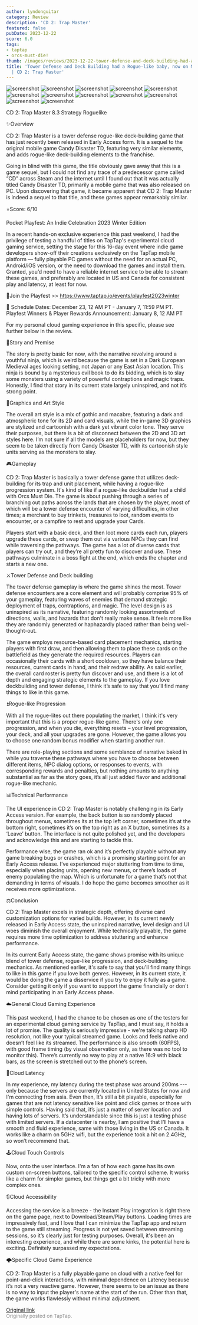 ```yaml
---
author: lyndonguitar
category: Review
description: 'CD 2: Trap Master'
featured: false
pubDate: 2023-12-22
score: 6.0
tags:
- taptap
- orcs-must-die!
thumb: /images/reviews/2023-12-22-tower-defense-and-deck-building-had-a-rogue-like-baby-now-on-mobile-cloud--cd-2-trap-mast-0.avif
title: 'Tower Defense and Deck Building had a Rogue-like baby, now on Mobile (Cloud)
  | CD 2: Trap Master'
---
```


<div class="gallery">
  <img src="/images/reviews/2023-12-22-tower-defense-and-deck-building-had-a-rogue-like-baby-now-on-mobile-cloud--cd-2-trap-mast-0.avif" alt="screenshot" />
  <img src="/images/reviews/2023-12-22-tower-defense-and-deck-building-had-a-rogue-like-baby-now-on-mobile-cloud--cd-2-trap-mast-1.avif" alt="screenshot" />
  <img src="/images/reviews/2023-12-22-tower-defense-and-deck-building-had-a-rogue-like-baby-now-on-mobile-cloud--cd-2-trap-mast-2.avif" alt="screenshot" />
  <img src="/images/reviews/2023-12-22-tower-defense-and-deck-building-had-a-rogue-like-baby-now-on-mobile-cloud--cd-2-trap-mast-3.avif" alt="screenshot" />
  <img src="/images/reviews/2023-12-22-tower-defense-and-deck-building-had-a-rogue-like-baby-now-on-mobile-cloud--cd-2-trap-mast-4.avif" alt="screenshot" />
  <img src="/images/reviews/2023-12-22-tower-defense-and-deck-building-had-a-rogue-like-baby-now-on-mobile-cloud--cd-2-trap-mast-5.avif" alt="screenshot" />
  <img src="/images/reviews/2023-12-22-tower-defense-and-deck-building-had-a-rogue-like-baby-now-on-mobile-cloud--cd-2-trap-mast-6.avif" alt="screenshot" />
  <img src="/images/reviews/2023-12-22-tower-defense-and-deck-building-had-a-rogue-like-baby-now-on-mobile-cloud--cd-2-trap-mast-7.avif" alt="screenshot" />
  <img src="/images/reviews/2023-12-22-tower-defense-and-deck-building-had-a-rogue-like-baby-now-on-mobile-cloud--cd-2-trap-mast-8.avif" alt="screenshot" />
  <img src="/images/reviews/2023-12-22-tower-defense-and-deck-building-had-a-rogue-like-baby-now-on-mobile-cloud--cd-2-trap-mast-9.avif" alt="screenshot" />
  <img src="/images/reviews/2023-12-22-tower-defense-and-deck-building-had-a-rogue-like-baby-now-on-mobile-cloud--cd-2-trap-mast-10.avif" alt="screenshot" />
  <img src="/images/reviews/2023-12-22-tower-defense-and-deck-building-had-a-rogue-like-baby-now-on-mobile-cloud--cd-2-trap-mast-11.avif" alt="screenshot" />
</div>

CD 2: Trap Master
8.3
Strategy
Roguelike

✨Overview

CD 2: Trap Master is a tower defense rogue-like deck-building game that has just recently been released in Early Access form. It is a sequel to the original mobile game Candy Disaster TD, featuring very similar elements, and adds rogue-like deck-building elements to the franchise.

Going in blind with this game, the title obviously gave away that this is a game sequel, but I could not find any trace of a predecessor game called “CD” across Steam and the internet until I found out that it was actually titled Candy Disaster TD, primarily a mobile game that was also released on PC. Upon discovering that game, it became apparent that CD 2: Trap Master is indeed a sequel to that title, and these games appear remarkably similar.

⭐️Score: 6/10

Pocket Playfest: An Indie Celebration 2023 Winter Edition

In a recent hands-on exclusive experience this past weekend, I had the privilege of testing a handful of titles on TapTap's experimental cloud gaming service, setting the stage for this 16-day event where indie game developers show-off their creations exclusively on the TapTap mobile platform — fully playable PC games without the need for an actual PC, Android/iOS version, or the need to download the games and install them.  Granted, you’d need to have a reliable internet service to be able to stream these games, and preferably are located in US and Canada for consistent play and latency, at least for now.

🔗Join the Playfest >>
https://www.taptap.io/events/playfest2023winter

📅 Schedule
Dates: December 23, 12 AM PT - January 7, 11:59 PM PT.
Playfest Winners & Player Rewards Announcement: January 8, 12 AM PT

For my personal cloud gaming experience in this specific, please see further below in the review.

📖Story and Premise

The story is pretty basic for now, with the narrative revolving around a youthful ninja, which is weird because the game is set in a Dark European Medieval ages looking setting, not Japan or any East Asian location. This ninja is bound by a mysterious evil book to do its bidding, which is to slay some monsters using a variety of powerful contraptions and magic traps. Honestly, I find that story in its current state largely uninspired, and not it’s strong point.

🎨Graphics and Art Style

The overall art style is a mix of gothic and macabre, featuring a dark and atmospheric tone for its 2D and card visuals, while the in-game 3D graphics are stylized and cartoonish with a dark yet vibrant color tone. They serve their purposes, but there is a bit of disconnect between the 2D and 3D art styles here. I’m not sure if all the models are placeholders for now, but they seem to be taken directly from Candy Disaster TD, with its cartoonish style units serving as the monsters to slay.

🎮Gameplay

CD 2: Trap Master is basically a tower defense game that utilizes deck-building for its trap and unit placement, while having a rogue-like progression system. It's kind of like if a rogue-like deckbuilder had a child with Orcs Must Die. The game is about pushing through a series of branching out paths across the lands that are chosen by the player, most of which will be a tower defense encounter of varying difficulties, in other times; a merchant to buy trinkets, treasures to loot, random events to encounter, or a campfire to rest and upgrade your Cards. 

Players start with a basic deck, and then loot more cards each run, players upgrade these cards, or swap them out via various NPCs they can find while traversing the pathways. The game has a lot of diverse cards that players can try out, and they’re all pretty fun to discover and use. These pathways culminate in a boss fight at the end, which ends the chapter and starts a new one.

⚔️Tower Defense and Deck building

The tower defense gameplay is where the game shines the most. Tower defense encounters are a core element and will probably comprise 95% of your gameplay, featuring waves of enemies that demand strategic deployment of traps, contraptions, and magic. The level design is as uninspired as its narrative, featuring randomly looking assortments of directions, walls, and hazards that don't really make sense. It feels more like they are randomly generated or haphazardly placed rather than being well-thought-out.

The game employs resource-based card placement mechanics, starting players with first draw, and then allowing them to place these cards on the battlefield as they generate the required resources. Players can occasionally their cards with a short cooldown, so they have balance their resources, current cards in hand, and their redraw ability. As said earlier, the overall card roster is pretty fun discover and use, and there is a lot of depth and engaging strategic elements to the gameplay. If you love deckbuilding and tower defense, I think it’s safe to say that you’ll find many things to like in this game.

⏫Rogue-like Progression

With all the rogue-lites out there populating the market, I think it's very important that this is a proper rogue-like game. There's only one progression, and when you die, everything resets – your level progression, your deck, and all your upgrades are gone. However, the game allows you to choose one random bonus modifier when starting another run.

There are role-playing sections and some semblance of narrative baked in while you traverse these pathways where you have to choose between different items, NPC dialog options, or responses to events, with corresponding rewards and penalties, but nothing amounts to anything substantial as far as the story goes, it’s all just added flavor and additional rogue-like mechanic.

📊Technical Performance

The UI experience in CD 2: Trap Master is notably challenging in its Early Access version.  For example, the back button is so randomly placed throughout menus, sometimes its at the top left corner, sometimes it’s at the bottom right, sometimes it’s on the top right as an X button, sometimes its a ‘Leave’ button. The interface is not quite polished yet, and the developers and acknowledge this and are starting to tackle this.

Performance wise, the game ran ok and it’s perfectly playable without any game breaking bugs or crashes, which is a promising starting point for an Early Access release. I’ve experienced major stuttering from time to time, especially when placing units, opening new menus, or there’s loads of enemy populating the map. Which is unfortunate for a game that’s not that demanding in terms of visuals. I do hope the game becomes smoother as it receives more optimizations.

⚖️Conclusion

CD 2: Trap Master excels in strategic depth, offering diverse card customization options for varied builds. However, in its current newly released in Early Access state, the uninspired narrative, level design and UI woes diminish the overall enjoyment. While technically playable, the game requires more time optimization to address stuttering and enhance performance.

In its current Early Access state, the game shows promise with its unique blend of tower defense, rogue-like progression, and deck-building mechanics. As mentioned earlier, it's safe to say that you'll find many things to like in this game if you love both genres. However, in its current state, it would be doing the game a disservice if you try to enjoy it fully as a game. Consider getting it only if you want to support the game financially or don't mind participating in an Early Access phase.

☁️General Cloud Gaming Experience

This past weekend, I had the chance to be chosen as one of the testers for an experimental cloud gaming service by TapTap, and I must say, it holds a lot of promise. The quality is seriously impressive - we're talking sharp HD resolution, not like your typical streamed game. Looks and feels native and doesn’t feel like its streamed. The performance is also smooth (60FPS), with good frame timing (by visual observation only, as there was no tool to monitor this). There’s currently no way to play at a native 16:9 with black bars, as the screen is stretched out to the phone’s screen.

📶Cloud Latency

In my experience, my latency during the test phase was around 200ms --- only because the servers are currently located in United States for now and I'm connecting from asia. Even then, It’s still a bit playable, especially for games that are not latency sensitive like point and click games or those with simple controls. Having said that, it’s just a matter of server location and having lots of servers. It’s understandable since this is just a testing phase with limited servers. If a datacenter is nearby, I am positive that I’ll have a smooth and fluid experience, same with those living in the US or Canada. It works like a charm on 5GHz wifi, but the experience took a hit on 2.4GHz, so won’t recommend that.

🕹Cloud Touch Controls

Now, onto the user interface. I'm a fan of how each game has its own custom on-screen buttons, tailored to the specific control scheme. It works like a charm for simpler games, but things get a bit tricky with more complex ones.

🔃Cloud Accessibility

Accessing the service is a breeze - the Instant Play integration is right there on the game page, next to Download/Steam/Play buttons.  Loading times are impressively fast, and I love that I can minimize the TapTap app and return to the game still streaming. Progress is not yet saved between streaming sessions, so it’s clearly just for testing purposes. Overall, it's been an interesting experience, and while there are some kinks, the potential here is exciting. Definitely surpassed my expectations.

🌩Specific Cloud Game Experience

CD 2: Trap Master is a fully playable game on cloud with a native feel for point-and-click interactions, with minimal dependence on Latency because it’s not a very reactive game. However, there seems to be an issue as there is no way to input the player's name at the start of the run. Other than that, the game works flawlessly without minimal adjustment.

[Original link](https://www.taptap.io/post/6654026)<br><span style="font-size: 0.95em; color: #888;">Originally posted on TapTap.</span>